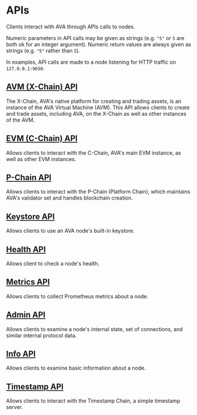 # APIs

Clients interact with AVA through APIs calls to nodes.

Numeric parameters in API calls may be given as strings (e.g. `"5"` or `5` are both ok for an integer argument).
Numeric return values are always given as strings (e.g. `"5"` rather than `5`).

In examples, API calls are made to a node listening for HTTP traffic on `127.0.0.1:9650`.

## [AVM (X-Chain) API](./avm.md)

The X-Chain, AVA's native platform for creating and trading assets, is an instance of the AVA Virtual Machine (AVM).
This API allows clients to create and trade assets, including AVA, on the X-Chain as well as other instances of the AVM.

## [EVM (C-Chain) API](./evm.md)

Allows clients to interact with the C-Chain, AVA's main EVM instance, as well as other EVM instances.

## [P-Chain API](./platform.md)

Allows clients to interact with the P-Chain (Platform Chain), which maintains AVA's validator set and handles blockchain creation.

## [Keystore API](./keystore.md) 

Allows clients to use an AVA node's built-in keystore.

## [Health API](./health.md)

Allows client to check a node's health.

## [Metrics API](./metrics.md) 

Allows clients to collect Prometheus metrics about a node.

## [Admin API](./admin.md)

Allows clients to examine a node's internal state, set of connections, and similar internal protocol data.

## [Info API](./info.md)

Allows clients to examine basic information about a node.

## [Timestamp API](./timestamp.md)

Allows clients to interact with the Timestamp Chain, a simple timestamp server.